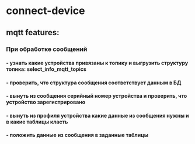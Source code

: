 # connect-device

## mqtt features:
### При обработке сообщений
#### - узнать какие устройства привязаны к топику и выгрузить структуру топика: select_info_mqtt_topics
#### - проверить, что структура сообщения соответствует данным в БД
#### - вынуть из сообщения серийный номер устройства и проверить, что устройство зарегистрировано
#### - вынуть из профиля устройства какие данные из сообщения нужны и в какие таблицы класть
#### - положить данные из сообщения в заданные таблицы

